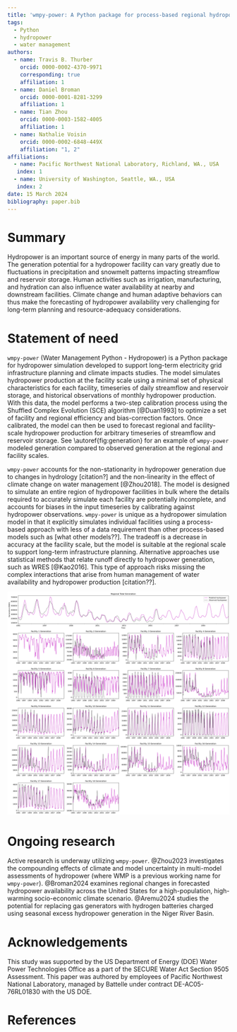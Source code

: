 ```yaml
---
title: 'wmpy-power: A Python package for process-based regional hydropower simulation'
tags:
  - Python
  - hydropower
  - water management
authors:
  - name: Travis B. Thurber
    orcid: 0000-0002-4370-9971
    corresponding: true
    affiliation: 1
  - name: Daniel Broman
    orcid: 0000-0001-8281-3299
    affiliation: 1
  - name: Tian Zhou
    orcid: 0000-0003-1582-4005
    affiliation: 1
  - name: Nathalie Voisin
    orcid: 0000-0002-6848-449X
    affiliation: "1, 2"
affiliations:
  - name: Pacific Northwest National Laboratory, Richland, WA., USA
   index: 1
  - name: University of Washington, Seattle, WA., USA
   index: 2
date: 15 March 2024
bibliography: paper.bib
---
```


# Summary

Hydropower is an important source of energy in many parts of the world. The generation potential for a hydropower facility can vary greatly due to fluctuations in precipitation and snowmelt patterns impacting streamflow and reservoir storage. Human activities such as irrigation, manufacturing, and hydration can also influence water availability at nearby and downstream facilities. Climate change and human adaptive behaviors can thus make the forecasting of hydropower availability very challenging for long-term planning and resource-adequacy considerations.

# Statement of need

`wmpy-power` (Water Management Python - Hydropower) is a Python package for hydropower simulation developed to support long-term electricity grid infrastructure planning and climate impacts studies. The model simulates hydropower production at the facility scale using a minimal set of physical characteristics for each facility, timeseries of daily streamflow and reservoir storage, and historical observations of monthly hydropower production. With this data, the model performs a two-step calibration process using the Shuffled Complex Evolution (SCE) algorithm [@Duan1993] to optimize a set of facility and regional efficiency and bias-correction factors. Once calibrated, the model can then be used to forecast regional and facility-scale hydropower production for arbitrary timeseries of streamflow and reservoir storage. See \autoref{fig:generation} for an example of `wmpy-power` modeled generation compared to observed generation at the regional and facility scales.

`wmpy-power` accounts for the non-stationarity in hydropower generation due to changes in hydrology [citation?] and the non-linearity in the effect of climate change on water management [@Zhou2018]. The model is designed to simulate an entire region of hydropower facilities in bulk where the details required to accurately simulate each facility are potentially incomplete, and accounts for biases in the input timeseries by calibrating against hydropower observations. `wmpy-power` is unique as a hydropower simulation model in that it explicitly simulates individual facilities using a process-based approach with less of a data requirement than other process-based models such as [what other models??]. The tradeoff is a decrease in accuracy at the facility scale, but the model is suitable at the regional scale to support long-term infrastructure planning. Alternative approaches use statistical methods that relate runoff directly to hydropower generation, such as WRES [@Kao2016]. This type of approach risks missing the complex interactions that arise from human management of water availability and hydropower production [citation??].

![Example model output of simulated hydropower at the regional and facility scales compared with example observations. The regional signal exhibits high fidelity despite the noise and missing data points in the certain facility signals. In this example, the calibration period was 1995-2006 and the simulation period was 2007-2010.\label{fig:generation}](figure1.png)

# Ongoing research

Active research is underway utilizing `wmpy-power`. @Zhou2023 investigates the compounding effects of climate and model uncertainty in multi-model assessments of hydropower (where WMP is a previous working name for `wmpy-power`). @Broman2024 examines regional changes in forecasted hydropower availability across the United States for a high-population, high-warming socio-economic climate scenario. @Aremu2024 studies the potential for replacing gas generators with hydrogen batteries charged using seasonal excess hydropower generation in the Niger River Basin.

# Acknowledgements

This study was supported by the US Department of Energy (DOE) Water Power Technologies Office as a part of the SECURE Water Act Section 9505 Assessment. This paper was authored by employees of Pacific Northwest National Laboratory, managed by Battelle under contract DE-AC05-76RL01830 with the US DOE.

# References